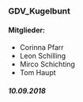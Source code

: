 ### GDV_Kugelbunt

#### Mitglieder:
* Corinna Pfarr
* Leon Schilling
* Mirco Schichting
* Tom Haupt

##### 10.09.2018